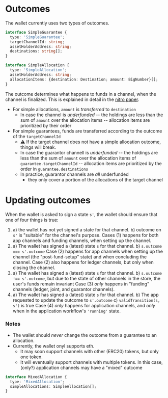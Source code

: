 # Outcomes

The wallet currently uses two types of outcomes.

```typescript
interface SimpleGuarantee {
  type: 'SimpleGuarantee';
  targetChannelId: string;
  assetHolderAddress: string;
  destinations: string[];
}

interface SimpleAllocation {
  type: 'SimpleAllocation';
  assetHolderAddress: string;
  allocationItems: {destination: Destination; amount: BigNumber}[];
}
```

The outcome determines what happens to funds in a channel, when the channel is finalized.
This is explained in detail in the [nitro paper](https://magmo.com/nitro-protocol.pdf).

- For simple allocations, `amount` is _transferred_ to `destination`
  - In case the channel is _underfunded_ -- the holdings are less than the sum of `amount` over the allocation items -- allocation items are prioritized by their order
- For simple guarantees, funds are transferred according to the outcome of the `targetChannelId`
  - :warning: If the target channel does not have a simple allocation outcome, things will break.
  - In case the guarantor channell is _underfunded_ -- the holdings are less than the sum of `amount` over the allocation items of `guarantee.targetChannelId` -- allocation items are prioritized by the order in `guarantee.destinations`
  - In practice, guarantor channels are _all_ underfunded
    - they only cover a portion of the allocations of the target channel

# Updating outcomes

When the wallet is asked to sign a state `s'`, the wallet should ensure that one of four things is true:

1. a) the wallet has not yet signed a state for that channel.
   b) outcome on `s'` is "suitable" for the channel's purpose.
   Cases (1) happens for both app channels and funding channels, when setting up the channel.
2. a) The wallet has signed a (latest) state `s` for that channel.
   b) `s.outcome === s'.outcome`
   Case (2) happens for app channels when setting up the channel (the "post-fund-setup" state) and when concluding the channel.
   Case (2) also happens for ledger channels, but only when closing the channel.
3. a) The wallet has signed a (latest) state `s` for that channel.
   b) `s.outcome !== s'.outcome`, but due to the state of other channels in the store, the user's funds remain invariant
   Case (3) _only_ happens in "funding" channels (ledger, joint, and guarantor channels).
4. a) The wallet has signed a (latest) state `s` for that channel.
   b) The app requested to update the outcome to `s'.outcome`
   c) `validTransition(s, s')` is true
   Case (4) _only_ happens for application channels, and _only_ when in the application workflow's `'running'` state.

### Notes

- The wallet should _never_ change the outcome from a guarantee to an allocation.
- Currently, the wallet onyl supports eth.
  - It may soon support channels with other (ERC20) tokens, but only one token.
  - It will eventually support channels with multiple tokens. In this case, (only?) application channels may have a "mixed" outcome

```typescript
interface MixedAllocation {
  type: 'MixedAllocation';
  simpleAllocations: SimpleAllocation[];
}
```
